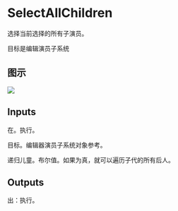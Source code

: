 # SelectAllChildren

选择当前选择的所有子演员。

目标是编辑演员子系统

## 图示

![]($-20221218-18513338.png)

## Inputs

在。执行。

目标。编辑器演员子系统对象参考。

递归儿童。布尔值。如果为真，就可以遍历子代的所有后人。

## Outputs

出：执行。